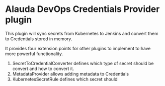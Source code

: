 # Alauda DevOps Credentials Provider plugin


This plugin will sync secrets from Kubernetes to Jenkins and convert them to Credentials stored in memory.

It provides four extension points for other plugins to implement to have more powerful functionality.

1. SecretToCredentialConverter defines which type of secret should be convert and how to convert it.
2. MetadataProvider allows adding metadata to Credentials
3. KubernetesSecretRule defines which secret should 